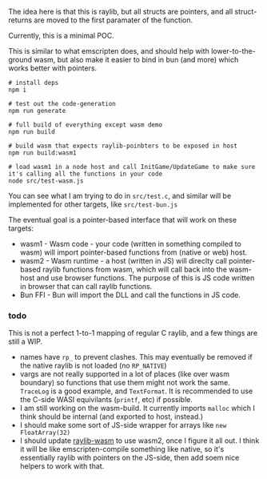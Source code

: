 The idea here is that this is raylib, but all structs are pointers, and all struct-returns are moved to the first paramater of the function.

Currently, this is a minimal POC.

This is similar to what emscripten does, and should help with lower-to-the-ground wasm, but also make it easier to bind in bun (and more) which works better with pointers.

```
# install deps
npm i

# test out the code-generation
npm run generate

# full build of everything except wasm demo
npm run build

# build wasm that expects raylib-poinbters to be exposed in host
npm run build:wasm1

# load wasm1 in a node host and call InitGame/UpdateGame to make sure it's calling all the functions in your code
node src/test-wasm.js
```

You can see what I am trying to do in `src/test.c`, and similar will be implemented for other targets, like `src/test-bun.js`


The eventual goal is a pointer-based interface that will work on these targets:

- wasm1 - Wasm code - your code (written in something compiled to wasm) will import pointer-based functions from (native or web) host.
- wasm2 - Wasm runtime - a host (written in JS) will direclty call pointer-based raylib functions from wasm, which will call back into the wasm-host and use browser functions. The purpose of this is JS code written in browser that can call raylib functions.
- Bun FFI - Bun will import the DLL and call the functions in JS code.


### todo

This is not a perfect 1-to-1 mapping of regular C raylib, and a few things are still a WIP.

- names have `rp_` to prevent clashes. This may eventually be removed if the native raylib is not loaded (no `RP_NATIVE`)
- vargs are not really supported in a lot of places (like over wasm boundary) so functions that use them might not work the same. `TraceLog` is a good example, and `TextFormat`. It is recommended to use the C-side WASI equivilants (`printf`, etc) if possible.
- I am still working on the wasm-build. It currently imports `malloc` which I think should be internal (and exported to host, instead.)
- I should make some sort of JS-side wrapper for arrays like `new FloatArray(32)`
- I should update [raylib-wasm](https://github.com/konsumer/raylib-wasm) to use wasm2, once I figure it all out. I think it will be like emscripten-compile something like native, so it's essentially raylib with pointers on the JS-side, then add soem nice helpers to work with that.